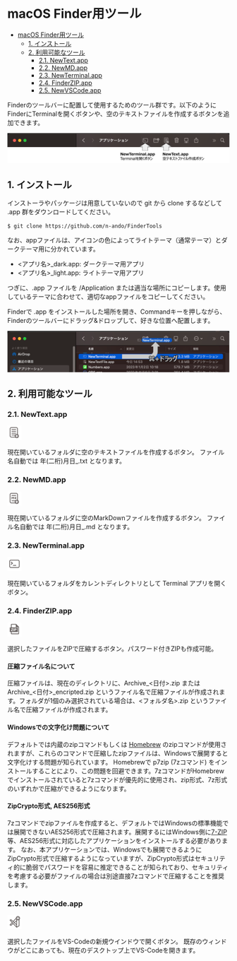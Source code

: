 # macOS Finder用ツール

<!-- TOC -->

- [macOS Finder用ツール](#macos-finder%E7%94%A8%E3%83%84%E3%83%BC%E3%83%AB)
    - [1. インストール](#1-%E3%82%A4%E3%83%B3%E3%82%B9%E3%83%88%E3%83%BC%E3%83%AB)
    - [2. 利用可能なツール](#2-%E5%88%A9%E7%94%A8%E5%8F%AF%E8%83%BD%E3%81%AA%E3%83%84%E3%83%BC%E3%83%AB)
        - [2.1. NewText.app](#21-newtextapp)
        - [2.2. NewMD.app](#22-newmdapp)
        - [2.3. NewTerminal.app](#23-newterminalapp)
        - [2.4. FinderZIP.app](#24-finderzipapp)
        - [2.5. NewVSCode.app](#25-newvscodeapp)

<!-- /TOC -->

Finderのツールバーに配置して使用するためのツール群です。以下のようにFinderにTerminalを開くボタンや、空のテキストファイルを作成するボタンを追加できます。

<img src="https://github.com/n-ando/FinderTools/blob/main/figs/findertool_example.png" width=800>

## 1. インストール

インストーラやパッケージは用意していないので git から clone するなどして .app 群をダウンロードしてください。

```shell
$ git clone https://github.com/n-ando/FinderTools
```

なお、appファイルは、アイコンの色によってライトテーマ（通常テーマ）とダークテーマ用に分かれています。
- <アプリ名>_dark.app: ダークテーマ用アプリ
- <アプリ名>_light.app: ライトテーマ用アプリ

つぎに、.app ファイルを /Application または適当な場所にコピーします。使用しているテーマに合わせて、適切なappファイルをコピーしてください。

Finderで .app をインストールした場所を開き、Commandキーを押しながら、Finderのツールバーにドラッグ&ドロップして、好きな位置へ配置します。

<img src="https://github.com/n-ando/FinderTools/blob/main/figs/command_drug.png" width=800>


## 2. 利用可能なツール

### 2.1. NewText.app
<img src="https://github.com/n-ando/FinderTools/blob/main/NewText/icons/icon_512x512@2x_light.png" width=32>

現在開いているフォルダに空のテキストファイルを作成するボタン。
ファイル名自動では 年(二桁)月日_.txt となります。

### 2.2. NewMD.app
<img src="https://github.com/n-ando/FinderTools/blob/main/NewMD/icons/icon_512x512@2x_light.png" width=32>

現在開いているフォルダに空のMarkDownファイルを作成するボタン。
ファイル名自動では 年(二桁)月日_.md となります。

### 2.3. NewTerminal.app
<img src="https://github.com/n-ando/FinderTools/blob/main/NewTerminal/icons/icon_512x512@2x_light.png" width=32>

現在開いているフォルダをカレントディレクトリとして Terminal アプリを開くボタン。

### 2.4. FinderZIP.app
<img src="https://github.com/n-ando/FinderTools/blob/main/FinderZIP/icons/icon_512x512@2x_light.png" width=32>

選択したファイルをZIPで圧縮するボタン。パスワード付きZIPも作成可能。

#### 圧縮ファイル名について
圧縮ファイルは、現在のディレクトリに、Archive_<日付>.zip または Archive_<日付>_encripted.zip というファイル名で圧縮ファイルが作成されます。フォルダが1個のみ選択されている場合は、<フォルダ名>.zip というファイル名で圧縮ファイルが作成されます。

#### Windowsでの文字化け問題について
デフォルトでは内蔵のzipコマンドもしくは <a href="https://brew.sh/ja/">Homebrew</a> のzipコマンドが使用されますが、これらのコマンドで圧縮したzipファイルは、Windowsで展開すると文字化けする問題が知られています。
Homebrewで p7zip (7zコマンド) をインストールすることにより、この問題を回避できます。7zコマンドがHomebrewでインストールされていると7zコマンドが優先的に使用され、zip形式、7z形式のいずれかで圧縮ができるようになります。

#### ZipCrypto形式, AES256形式
7zコマンドでzipファイルを作成すると、デフォルトではWindowsの標準機能では展開できないAES256形式で圧縮されます。展開するにはWindows側に<a href="https://7-zip.opensource.jp/">7-ZIP</a>等、AES256形式に対応したアプリケーションをインストールする必要があります。
なお、本アプリケーションでは、Windowsでも展開できるようにZipCrypto形式で圧縮するようになっていますが、ZipCrypto形式はセキュリティ的に脆弱でパスワードを容易に推定できることが知られており、セキュリティを考慮する必要がファイルの場合は別途直接7zコマンドで圧縮することを推奨します。

### 2.5. NewVSCode.app
<img src="https://github.com/n-ando/FinderTools/blob/main/NewVSCode/icons/icon_512x512@2x_light.png" width=32>

選択したファイルをVS-Codeの新規ウインドウで開くボタン。
既存のウィンドウがどこにあっても、現在のデスクトップ上でVS-Codeを開きます。

